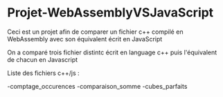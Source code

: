 # Projet-WebAssemblyVSJavaScript
Ceci est un projet afin de comparer un fichier c++ compilé en WebAssembly avec son équivalent écrit en JavaScript

On a comparé trois fichier distintc écrit en language c++ puis l'équivalent de chacun en Javascript

Liste des fichiers c++/js :

-comptage_occurences
-comparaison_somme
-cubes_parfaits

